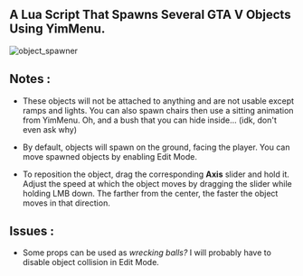 ## A Lua Script That Spawns Several GTA V Objects Using YimMenu.

![object_spawner](https://github.com/xesdoog/object-spawner/assets/66764345/42f49eea-28a3-44d4-9c7c-ae8bdf900d89)

## Notes :
- These objects will not be attached to anything and are not usable except ramps and lights. You can also spawn chairs then use a sitting animation from YimMenu. Oh, and a bush that you can hide inside... (idk, don't even ask why)

- By default, objects will spawn on the ground, facing the player. You can move spawned objects by enabling Edit Mode.

- To reposition the object, drag the corresponding **Axis** slider and hold it. Adjust the speed at which the object moves by dragging the slider while holding LMB down. The farther from the center, the faster the object moves in that direction.

## Issues :
* Some props can be used as _wrecking balls?_ I will probably have to disable object collision in Edit Mode.
